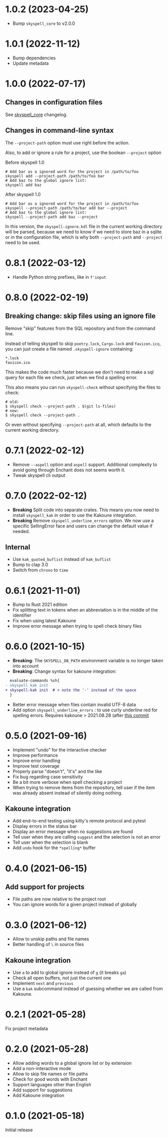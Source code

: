 # 1.0.2 (2023-04-25)

* Bump `skyspell_core` to v2.0.0

# 1.0.1 (2022-11-12)

* Bump dependencies
* Update metadata

# 1.0.0 (2022-07-17)

## Changes in configuration files

See [skyspell_core](https://github.com/your-tools/skyspell/blob/main/crates/core/Changelog.md) changelog.

## Changes in command-line syntax

The `--project-path` option must use right before the action.

Also, to add or ignore a rule for a project, use the boolean `--project` option

Before skyspell 1.0

```
# Add bar as a ignored word for the project in /path/to/foo
skyspell add --project-path /path/to/foo bar
# Add baz to the global ignore list:
skyspell add baz
```

After skyspell 1.0

```
# Add bar as a ignored word for the project in /path/to/foo
skyspell --project-path /path/to/bar add bar --project
# Add baz to the global ignore list:
skyspell --project-path add baz --project
```

In this version, the `skyspell-ignore.kdl` file in the current working
directory will be parsed, because we need to know if we need to store
baz in a sqlite or in the configuration file, which is why both
`--project-path` and `--project` need to be used.

# 0.8.1 (2022-03-12)

* Handle Python string prefixes, like in `f'input`

# 0.8.0 (2022-02-19)

## Breaking change: skip files using an ignore file

Remove "skip" features from the SQL repository and from the command line.

Instead of telling skyspell to skip `poetry.lock`, `Cargo.lock` and
`favicon.ico`, you can just create a file named `.skyspell-ignore` containing:

```
*.lock
favicon.ico
```

This makes the code much faster because we don't need to make a sql query for each
file we check, just when we find a spelling error.

This also means you can run `skyspell-check` without specifying the files to check:

```
# old:
$ skyspell check --project-path . $(git ls-files)
# new:
$ skyspell check --project-path .
```

Or even without specifying `--project-path` at all, which defaults to the
current working directory.

# 0.7.1 (2022-02-12)

* Remove `--aspell` option and `aspell` support. Additional complexity to avoid
  going through Enchant does not seems worth it.
* Tweak skyspell cli output

# 0.7.0 (2022-02-12)

* **Breaking** Split code into separate crates. This means you now need to install `skyspell_kak` in
  order to use the Kakoune integration.
* **Breaking** Remove `skyspell_underline_errors` option. We now use a specific SellingError face
  and users can change the default value if needed.

## Internal

* Use `kak_quoted_buflist` instead of `kak_buflist`
* Bump to clap 3.0
* Switch from `chrono` to `time`

# 0.6.1 (2021-11-01)

* Bump to Rust 2021 edition
* Fix splitting text in tokens when an abbreviation is in the middle of
  the identifier
* Fix when using latest Kakoune
* Improve error message when trying to spell check binary files

# 0.6.0 (2021-10-15)

* **Breaking**: The `SKYSPELL_DB_PATH` environment variable is no longer taken into account
* **Breaking**: Change syntax for kakoune integration:

```diff
  evaluate-commands %sh{
- skyspell kak init
+ skyspell-kak init  # < note the '-' instead of the space
  }
```

* Better error message when files contain invalid UTF-8 data
* Add option `skyspell_underline_errors` : to use curly underline red
  for spelling errors. Requires kakoune > 2021.08.28 (after
  [this commit](https://github.com/mawww/kakoune/commit/3fc8e29d101b4f6eef2538cdbe799bab9859f4b3)

# 0.5.0 (2021-09-16)

* Implement "undo" for the interactive checker
* Improve performance
* Improve error handling
* Improve test coverage
* Properly parse "doesn't", "it's" and the like
* Fix bug regarding case sensitivity
* Be a bit more verbose when spell checking a project
* When trying to remove items from the repository, tell user if the item
  was already absent instead of silently doing nothing.

## Kakoune integration

* Add end-to-end testing using kitty's remote protocol and pytest
* Display errors in the status bar
* Display an error message when no suggestions are found
* Tell user when they are calling `suggest` and the selection is not an error
* Tell user when the selection is blank
* Add `undo` hook for the `*spelling*` buffer

# 0.4.0 (2021-06-15)

## Add support for projects

* File paths are now relative to the project root
* You can ignore words for a given project instead of globally

# 0.3.0 (2021-06-12)

* Allow to unskip paths and file names
* Better handling of `\` in source files

## Kakoune integration

* Use `a` to add to global ignore instead of `g` (it breaks `ga`)
* Check all open buffers, not just the current one
* Implement `next` and `previous`
* Use a `kak` subcommand instead of guessing whether we are called
  from Kakoune.

# 0.2.1 (2021-05-28)

Fix project metadata

# 0.2.0 (2021-05-28)

* Allow adding words to a global ignore list or by extension
* Add a non-interactive mode
* Allow to skip file names or file paths
* Check for good words with Enchant
* Support languages other than English
* Add support for suggestions
* Add Kakoune integration

# 0.1.0 (2021-05-18)

Initial release


